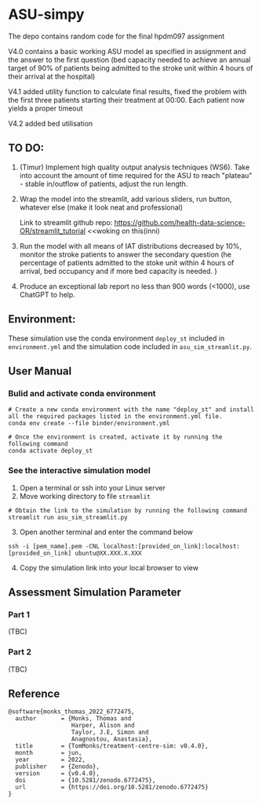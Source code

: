 # ASU-simpy
The depo contains random code for the final hpdm097 assignment
      
V4.0 contains a basic working ASU model as specified in assignment and the answer to the first question (bed capacity needed to achieve an annual target of 90% of patients being admitted to the stroke unit within 4 hours of their arrival at the hospital)

V4.1 added utility function to calculate final results, fixed the problem with the first three patients starting their treatment at 00:00. Each patient now yields a proper timeout

V4.2 added bed utilisation

## TO DO:

1) (Timur) Implement high quality output analysis techniques (WS6). Take into account the amount of time required for the ASU to reach "plateau" - stable in/outflow of patients, adjust the run length.

2) Wrap the model into the streamlit, add various sliders, run button, whatever else (make it look neat and professional)      
                                                                                                                                         
      Link to streamlit github repo: https://github.com/health-data-science-OR/streamlit_tutorial    <<woking on this(inni)
                                                                                                                                         
3) Run the model with all means of IAT distributions decreased by 10%, monitor the stroke patients to answer the secondary question (he percentage of patients admitted to the stoke unit within 4 hours of arrival, bed occupancy and if more bed capacity is needed. )

4) Produce an exceptional lab report no less than 900 words (<1000), use ChatGPT to help.

## Environment:

These simulation use the conda environment `deploy_st` included in `environment.yml` and the simulation code included in `asu_sim_streamlit.py`.

## User Manual

### Bulid and activate conda environment

```
# Create a new conda environment with the name "deploy_st" and install all the required packages listed in the environment.yml file.
conda env create --file binder/environment.yml

# Once the environment is created, activate it by running the following command
conda activate deploy_st
```

### See the interactive simulation model
1) Open a terminal or ssh into your Linux server 
2) Move working directory to file `streamlit` 
```
# Obtain the link to the simulation by running the following command
streamlit run asu_sim_streamlit.py
```

3) Open another terminal and enter the command below
```
ssh -i [pem_name].pem -CNL localhost:[provided_on_link]:localhost:[provided_on_link] ubuntu@XX.XXX.X.XXX
```
4) Copy the simulation link into your local browser to view

## Assessment Simulation Parameter

### Part 1

(TBC)

### Part 2

(TBC)

## Reference
```
@software{monks_thomas_2022_6772475,
  author       = {Monks, Thomas and
                  Harper, Alison and
                  Taylor, J.E, Simon and
                  Anagnostou, Anastasia},
  title        = {TomMonks/treatment-centre-sim: v0.4.0},
  month        = jun,
  year         = 2022,
  publisher    = {Zenodo},
  version      = {v0.4.0},
  doi          = {10.5281/zenodo.6772475},
  url          = {https://doi.org/10.5281/zenodo.6772475}
}
```
